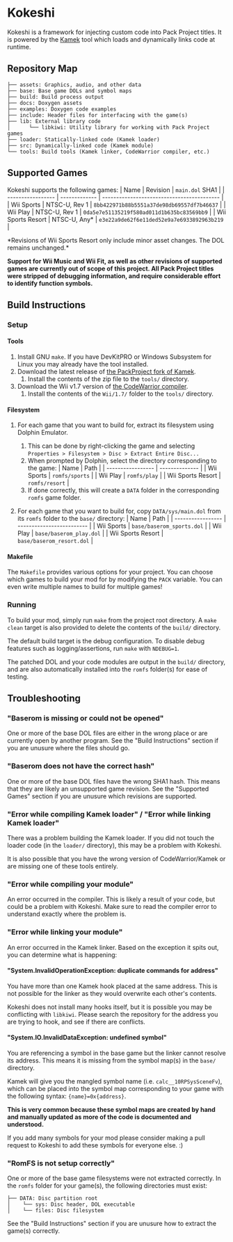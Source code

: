 # Kokeshi
Kokeshi is a framework for injecting custom code into Pack Project titles. It is powered by the [Kamek](https://github.com/Treeki/Kamek) tool which loads and dynamically links code at runtime.

## Repository Map
```
├── assets: Graphics, audio, and other data
├── base: Base game DOLs and symbol maps
├── build: Build process output
├── docs: Doxygen assets
├── examples: Doxygen code examples
├── include: Header files for interfacing with the game(s)
├── lib: External library code
│      └── libkiwi: Utility library for working with Pack Project games
├── loader: Statically-linked code (Kamek loader)
├── src: Dynamically-linked code (Kamek module)
└── tools: Build tools (Kamek linker, CodeWarrior compiler, etc.)
```

## Supported Games
Kokeshi supports the following games:
| Name              | Revision      | `main.dol` SHA1                            |
| ----------------- | ------------- | ------------------------------------------ |
| Wii Sports        | NTSC-U, Rev 1 | `8bb422971b88b5551a37de98db69557df7b46637` |
| Wii Play          | NTSC-U, Rev 1 | `0da5e7e51135219f580ad011d1b635bc83569bb9` |
| Wii Sports Resort | NTSC-U, Any*  | `e3e22a9de62f6e11ded52e9a7e6933892963b219` |

\*Revisions of Wii Sports Resort only include minor asset changes. The DOL remains unchanged.*

**Support for Wii Music and Wii Fit, as well as other revisions of supported games are currently out of scope of this project. All Pack Project titles were stripped of debugging information, and require considerable effort to identify function symbols.**

## Build Instructions

### Setup

#### Tools
1. Install GNU `make`. If you have DevKitPRO or Windows Subsystem for Linux you may already have the tool installed.
2. Download the latest release of [the PackProject fork of Kamek](https://github.com/PackProject/Kamek/releases/latest).
   1. Install the contents of the zip file to the `tools/` directory.
3. Download the Wii v1.7 version of [the CodeWarrior compiler](https://files.decomp.dev/compilers_20230715.zip).
   1. Install the contents of the `Wii/1.7/` folder to the `tools/` directory.
   
#### Filesystem
1. For each game that you want to build for, extract its filesystem using Dolphin Emulator.
   1. This can be done by right-clicking the game and selecting `Properties > Filesystem > Disc > Extract Entire Disc...`
   2. When prompted by Dolphin, select the directory corresponding to the game:
        | Name              | Path           |
        | ----------------- | -------------- |
        | Wii Sports        | `romfs/sports` |
        | Wii Play          | `romfs/play`   |
        | Wii Sports Resort | `romfs/resort` |
    3. If done correctly, this will create a `DATA` folder in the corresponding `romfs` game folder. 

2. For each game that you want to build for, copy `DATA/sys/main.dol` from its `romfs` folder to the `base/` directory:
    | Name              | Path                      |
    | ----------------- | ------------------------- |
    | Wii Sports        | `base/baserom_sports.dol` |
    | Wii Play          | `base/baserom_play.dol`   |
    | Wii Sports Resort | `base/baserom_resort.dol` |

#### Makefile
The `Makefile` provides various options for your project. You can choose which games to build your mod for by modifying the `PACK` variable. You can even write multiple names to build for multiple games!

### Running
To build your mod, simply run `make` from the project root directory. A `make clean` target is also provided to delete the contents of the `build/` directory.

The default build target is the debug configuration. To disable debug features such as logging/assertions, run `make` with `NDEBUG=1`.

The patched DOL and your code modules are output in the `build/` directory, and are also automatically installed into the `romfs` folder(s) for ease of testing.

## Troubleshooting

### "Baserom is missing or could not be opened"
One or more of the base DOL files are either in the wrong place or are currently open by another program. See the "Build Instructions" section if you are unusure where the files should go.

### "Baserom does not have the correct hash"
One or more of the base DOL files have the wrong SHA1 hash. This means that they are likely an unsupported game revision. See the "Supported Games" section if you are unusure which revisions are supported.

### "Error while compiling Kamek loader" / "Error while linking Kamek loader"
There was a problem building the Kamek loader. If you did not touch the loader code (in the `loader/` directory), this may be a problem with Kokeshi.

It is also possible that you have the wrong version of CodeWarrior/Kamek or are missing one of these tools entirely.

### "Error while compiling your module"
An error occurred in the compiler. This is likely a result of your code, but could be a problem with Kokeshi. Make sure to read the compiler error to understand exactly where the problem is.

### "Error while linking your module"
An error occurred in the Kamek linker. Based on the exception it spits out, you can determine what is happening:
#### "System.InvalidOperationException: duplicate commands for address"
You have more than one Kamek hook placed at the same address. This is not possible for the linker as they would overwrite each other's contents.

Kokeshi does not install many hooks itself, but it is possible you may be conflicting with `libkiwi`. Please search the repository for the address you are trying to hook, and see if there are conflicts.
#### "System.IO.InvalidDataException: undefined symbol"
You are referencing a symbol in the base game but the linker cannot resolve its address. This means it is missing from the symbol map(s) in the `base/` directory.

Kamek will give you the mangled symbol name (i.e. `calc__10RPSysSceneFv`), which can be placed into the symbol map corresponding to your game with the following syntax: `{name}=0x{address}`.

**This is very common because these symbol maps are created by hand and manually updated as more of the code is documented and understood.**

If you add many symbols for your mod please consider making a pull request to Kokeshi to add these symbols for everyone else. :)

### "RomFS is not setup correctly"
One or more of the base game filesystems were not extracted correctly. In the `romfs` folder for your game(s), the following directories must exist:
```
├── DATA: Disc partition root
│    └── sys: Disc header, DOL executable
│    └── files: Disc filesystem
```

See the "Build Instructions" section if you are unusure how to extract the game(s) correctly.
